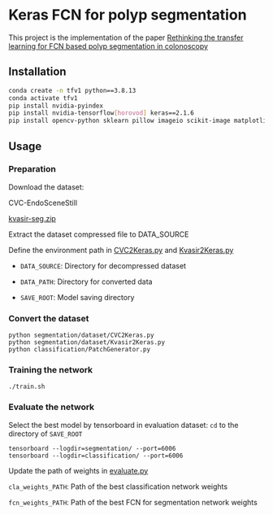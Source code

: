# Keras FCN for polyp segmentation
This project is the implementation of the paper [Rethinking the transfer learning for FCN based polyp segmentation in colonoscopy](https://tobeconfirmed)
## Installation
```bash
conda create -n tfv1 python==3.8.13
conda activate tfv1
pip install nvidia-pyindex
pip install nvidia-tensorflow[horovod] keras==2.1.6
pip install opencv-python sklearn pillow imageio scikit-image matplotlib
```
## Usage
### Preparation

Download the dataset: 

CVC-EndoSceneStill

[kvasir-seg.zip](https://datasets.simula.no/kvasir-seg/)

Extract the dataset compressed file to DATA_SOURCE

Define the environment path in [CVC2Keras.py](segmentation/dataset/CVC2Keras.py) and [Kvasir2Keras.py](segmentation/dataset/Kvasir2Keras.py)

* `DATA_SOURCE`: Directory for decompressed dataset

* `DATA_PATH`: Directory for converted data

* `SAVE_ROOT`: Model saving directory

### Convert the dataset

```
python segmentation/dataset/CVC2Keras.py
python segmentation/dataset/Kvasir2Keras.py
python classification/PatchGenerator.py
```
### Training the network

`./train.sh`

### Evaluate the network

Select the best model by tensorboard in evaluation dataset:
`cd` to the directory of `SAVE_ROOT`
```
tensorboard --logdir=segmentation/ --port=6006
tensorboard --logdir=classification/ --port=6006
```
Update the path of weights in [evaluate.py](detection/evaluate.py)

`cla_weights_PATH`: Path of the best classification network weights

`fcn_weights_PATH`: Path of the best FCN for segmentation network weights


